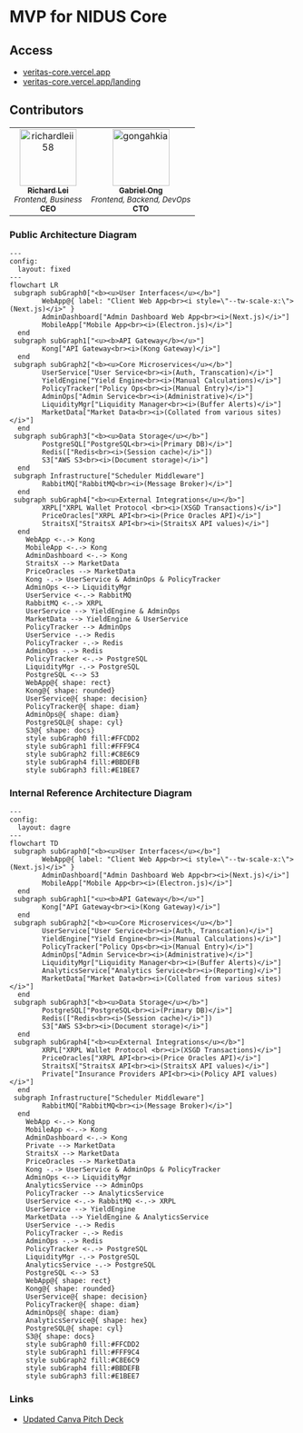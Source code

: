 # MVP for NIDUS Core

## Access

* [veritas-core.vercel.app](https://veritas-core.vercel.app/)
* [veritas-core.vercel.app/landing](https://veritas-core.vercel.app/landing)

## Contributors

<table>
	<tbody>
        <tr>
            <td align="center">
                <a href="https://github.com/richardleii58">
                    <img src="https://avatars.githubusercontent.com/u/174111738?v=4" width="100;" alt="richardleii58"/>
                    <br/>
                    <sub><b>Richard Lei</b></sub>
                    <br/>
                </a>
                <sub><i>Frontend, Business</i><br><b>CEO</b></sub>
            </td>
            <td align="center">
                <a href="https://github.com/gongahkia">
                    <img src="https://avatars.githubusercontent.com/u/117062305?v=4" width="100;" alt="gongahkia"/>
                    <br/>
                    <sub><b>Gabriel Ong</b></sub>
                    <br/>
                </a>
                <sub><i>Frontend, Backend, DevOps</i><br><b>CTO</b></sub>
            </td>
        </tr>
	<tbody>
</table>

### Public Architecture Diagram

```mermaid
---
config:
  layout: fixed
---
flowchart LR
 subgraph subGraph0["<b><u>User Interfaces</u></b>"]
        WebApp@{ label: "Client Web App<br><i style=\"--tw-scale-x:\">(Next.js)</i>" }
        AdminDashboard["Admin Dashboard Web App<br><i>(Next.js)</i>"]
        MobileApp["Mobile App<br><i>(Electron.js)</i>"]
  end
 subgraph subGraph1["<u><b>API Gateway</b></u>"]
        Kong["API Gateway<br><i>(Kong Gateway)</i>"]
  end
 subgraph subGraph2["<b><u>Core Microservices</u></b>"]
        UserService["User Service<br><i>(Auth, Transcation)</i>"]
        YieldEngine["Yield Engine<br><i>(Manual Calculations)</i>"]
        PolicyTracker["Policy Ops<br><i>(Manual Entry)</i>"]
        AdminOps["Admin Service<br><i>(Administrative)</i>"]
        LiquidityMgr["Liquidity Manager<br><i>(Buffer Alerts)</i>"]
        MarketData["Market Data<br><i>(Collated from various sites)</i>"]
  end
 subgraph subGraph3["<b><u>Data Storage</u></b>"]
        PostgreSQL["PostgreSQL<br><i>(Primary DB)</i>"]
        Redis(["Redis<br><i>(Session cache)</i>"])
        S3["AWS S3<br><i>(Document storage)</i>"]
  end
 subgraph Infrastructure["Scheduler Middleware"]
        RabbitMQ["RabbitMQ<br><i>(Message Broker)</i>"]
  end
 subgraph subGraph4["<b><u>External Integrations</u></b>"]
        XRPL["XRPL Wallet Protocol <br><i>(XSGD Transactions)</i>"]
        PriceOracles["XRPL API<br><i>(Price Oracles API)</i>"]
        StraitsX["StraitsX API<br><i>(StraitsX API values)</i>"]
  end
    WebApp <-.-> Kong
    MobileApp <-.-> Kong
    AdminDashboard <-.-> Kong
    StraitsX --> MarketData
    PriceOracles --> MarketData
    Kong -.-> UserService & AdminOps & PolicyTracker
    AdminOps <--> LiquidityMgr
    UserService <-.-> RabbitMQ
    RabbitMQ <-.-> XRPL
    UserService --> YieldEngine & AdminOps
    MarketData --> YieldEngine & UserService
    PolicyTracker --> AdminOps
    UserService -.-> Redis
    PolicyTracker -.-> Redis
    AdminOps -.-> Redis
    PolicyTracker <-.-> PostgreSQL
    LiquidityMgr -.-> PostgreSQL
    PostgreSQL <--> S3
    WebApp@{ shape: rect}
    Kong@{ shape: rounded}
    UserService@{ shape: decision}
    PolicyTracker@{ shape: diam}
    AdminOps@{ shape: diam}
    PostgreSQL@{ shape: cyl}
    S3@{ shape: docs}
    style subGraph0 fill:#FFCDD2
    style subGraph1 fill:#FFF9C4
    style subGraph2 fill:#C8E6C9
    style subGraph4 fill:#BBDEFB
    style subGraph3 fill:#E1BEE7
```

### Internal Reference Architecture Diagram

```mermaid
---
config:
  layout: dagre
---
flowchart TD
 subgraph subGraph0["<b><u>User Interfaces</u></b>"]
        WebApp@{ label: "Client Web App<br><i style=\"--tw-scale-x:\">(Next.js)</i>" }
        AdminDashboard["Admin Dashboard Web App<br><i>(Next.js)</i>"]
        MobileApp["Mobile App<br><i>(Electron.js)</i>"]
  end
 subgraph subGraph1["<u><b>API Gateway</b></u>"]
        Kong["API Gateway<br><i>(Kong Gateway)</i>"]
  end
 subgraph subGraph2["<b><u>Core Microservices</u></b>"]
        UserService["User Service<br><i>(Auth, Transcation)</i>"]
        YieldEngine["Yield Engine<br><i>(Manual Calculations)</i>"]
        PolicyTracker["Policy Ops<br><i>(Manual Entry)</i>"]
        AdminOps["Admin Service<br><i>(Administrative)</i>"]
        LiquidityMgr["Liquidity Manager<br><i>(Buffer Alerts)</i>"]
        AnalyticsService["Analytics Service<br><i>(Reporting)</i>"]
        MarketData["Market Data<br><i>(Collated from various sites)</i>"]
  end
 subgraph subGraph3["<b><u>Data Storage</u></b>"]
        PostgreSQL["PostgreSQL<br><i>(Primary DB)</i>"]
        Redis(["Redis<br><i>(Session cache)</i>"])
        S3["AWS S3<br><i>(Document storage)</i>"]
  end
 subgraph subGraph4["<b><u>External Integrations</u></b>"]
        XRPL["XRPL Wallet Protocol <br><i>(XSGD Transactions)</i>"]
        PriceOracles["XRPL API<br><i>(Price Oracles API)</i>"]
        StraitsX["StraitsX API<br><i>(StraitsX API values)</i>"]
        Private["Insurance Providers API<br><i>(Policy API values)</i>"]
  end
 subgraph Infrastructure["Scheduler Middleware"]
        RabbitMQ["RabbitMQ<br><i>(Message Broker)</i>"]
  end
    WebApp <-.-> Kong
    MobileApp <-.-> Kong
    AdminDashboard <-.-> Kong
    Private --> MarketData
    StraitsX --> MarketData
    PriceOracles --> MarketData
    Kong -.-> UserService & AdminOps & PolicyTracker
    AdminOps <--> LiquidityMgr
    AnalyticsService --> AdminOps
    PolicyTracker --> AnalyticsService
    UserService <-.-> RabbitMQ <-.-> XRPL
    UserService --> YieldEngine
    MarketData --> YieldEngine & AnalyticsService
    UserService -.-> Redis
    PolicyTracker -.-> Redis
    AdminOps -.-> Redis
    PolicyTracker <-.-> PostgreSQL
    LiquidityMgr -.-> PostgreSQL
    AnalyticsService -.-> PostgreSQL
    PostgreSQL <--> S3
    WebApp@{ shape: rect}
    Kong@{ shape: rounded}
    UserService@{ shape: decision}
    PolicyTracker@{ shape: diam}
    AdminOps@{ shape: diam}
    AnalyticsService@{ shape: hex}
    PostgreSQL@{ shape: cyl}
    S3@{ shape: docs}
    style subGraph0 fill:#FFCDD2
    style subGraph1 fill:#FFF9C4
    style subGraph2 fill:#C8E6C9
    style subGraph4 fill:#BBDEFB
    style subGraph3 fill:#E1BEE7
```

### Links

* [Updated Canva Pitch Deck](https://www.canva.com/design/DAGsFpctDPc/3xg1_mWRvNI8-xKh4SyyeA/edit?utm_content=DAGsFpctDPc&utm_campaign=designshare&utm_medium=link2&utm_source=sharebutton)
